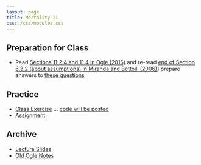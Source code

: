 ```yaml
---
layout: page
title: Mortality II
css: /css/modules.css
---
```


## Preparation for Class

* Read [Sections 11.2.4 and 11.4 in Ogle (2016)](RESOURCES/Ogle_Mortality.pdf) and re-read [end of Section 6.3.2 (about assumptions) in Miranda and Bettolli (2006)](RESOURCES/Miranda-Bettolli-2006-Sect6-1-3.pdf)] prepare answers to [these questions](PREP/Mortality2)

## Practice

* [Class Exercise](CEX/Mortality2_CEX1) ... [code will be posted](CEX/CODES/Mortality2.R)
* [Assignment](CE/Mortality2_CE1)

## Archive

* [Lecture Slides](PPT/Mortality2.pptx)
* [Old Ogle Notes](RESOURCES/Mortality2)
